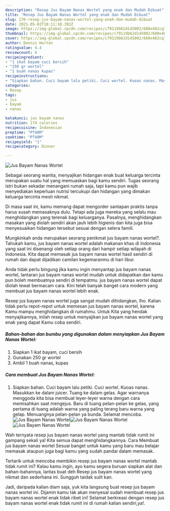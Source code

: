 ```yaml
---
description: "Resep Jus Bayam Nanas Wortel yang enak dan Mudah Dibuat"
title: "Resep Jus Bayam Nanas Wortel yang enak dan Mudah Dibuat"
slug: 176-resep-jus-bayam-nanas-wortel-yang-enak-dan-mudah-dibuat
date: 2021-05-02T10:11:10.392Z
image: https://img-global.cpcdn.com/recipes/c79119b62d145002/680x482cq70/jus-bayam-nanas-wortel-foto-resep-utama.jpg
thumbnail: https://img-global.cpcdn.com/recipes/c79119b62d145002/680x482cq70/jus-bayam-nanas-wortel-foto-resep-utama.jpg
cover: https://img-global.cpcdn.com/recipes/c79119b62d145002/680x482cq70/jus-bayam-nanas-wortel-foto-resep-utama.jpg
author: Dennis Horton
ratingvalue: 4.4
reviewcount: 6
recipeingredient:
- "1 ikat bayam cuci bersih"
- "250 gr wortel"
- "1 buah nanas kupas"
recipeinstructions:
- "Siapkan bahan. Cuci bayam lalu petiki. Cuci wortel. Kuoas nanas. Masukkan ke dalam juicer. Tuang ke dalam gelas. Agar warnanya menggoda kita bisa membuat leyer-leyer warna dengan cara memisahkan saat mengejus. Baru di tuang pelan-pelan ke gelas, yang pertama di tuang adalah warna yang paling terang baru warna yang gelap. Menuangnya pelan-pelan ya bunda. Selamat mencoba."
categories:
- Resep
tags:
- jus
- bayam
- nanas

katakunci: jus bayam nanas 
nutrition: 174 calories
recipecuisine: Indonesian
preptime: "PT40M"
cooktime: "PT40M"
recipeyield: "1"
recipecategory: Dinner

---
```



![Jus Bayam Nanas Wortel](https://img-global.cpcdn.com/recipes/c79119b62d145002/680x482cq70/jus-bayam-nanas-wortel-foto-resep-utama.jpg)

Sebagai seorang wanita, menyajikan hidangan enak buat keluarga tercinta merupakan suatu hal yang memuaskan bagi kamu sendiri. Tugas seorang istri bukan sekadar menangani rumah saja, tapi kamu pun wajib menyediakan keperluan nutrisi tercukupi dan hidangan yang dimakan keluarga tercinta mesti nikmat.

Di masa  saat ini, kamu memang dapat mengorder santapan praktis tanpa harus susah memasaknya dulu. Tetapi ada juga mereka yang selalu mau menghidangkan yang terenak bagi keluarganya. Pasalnya, menghidangkan masakan yang diolah sendiri akan jauh lebih higienis dan kita juga bisa menyesuaikan hidangan tersebut sesuai dengan selera famili. 



Mungkinkah anda merupakan seorang penikmat jus bayam nanas wortel?. Tahukah kamu, jus bayam nanas wortel adalah makanan khas di Indonesia yang saat ini disenangi oleh setiap orang dari hampir setiap wilayah di Indonesia. Kita dapat memasak jus bayam nanas wortel hasil sendiri di rumah dan dapat dijadikan camilan kegemaranmu di hari libur.

Anda tidak perlu bingung jika kamu ingin menyantap jus bayam nanas wortel, lantaran jus bayam nanas wortel mudah untuk didapatkan dan kamu pun boleh membuatnya sendiri di tempatmu. jus bayam nanas wortel dapat diolah lewat bermacam cara. Kini telah banyak banget cara modern yang membuat jus bayam nanas wortel lebih enak.

Resep jus bayam nanas wortel juga sangat mudah dihidangkan, lho. Kalian tidak perlu repot-repot untuk memesan jus bayam nanas wortel, karena Kamu mampu menghidangkan di rumahmu. Untuk Kita yang hendak menyajikannya, inilah resep untuk menyajikan jus bayam nanas wortel yang enak yang dapat Kamu coba sendiri.

<!--inarticleads1-->

##### Bahan-bahan dan bumbu yang digunakan dalam menyiapkan Jus Bayam Nanas Wortel:

1. Siapkan 1 ikat bayam, cuci bersih
1. Gunakan 250 gr wortel
1. Ambil 1 buah nanas, kupas




<!--inarticleads2-->

##### Cara membuat Jus Bayam Nanas Wortel:

1. Siapkan bahan. Cuci bayam lalu petiki. Cuci wortel. Kuoas nanas. Masukkan ke dalam juicer. Tuang ke dalam gelas. Agar warnanya menggoda kita bisa membuat leyer-leyer warna dengan cara memisahkan saat mengejus. Baru di tuang pelan-pelan ke gelas, yang pertama di tuang adalah warna yang paling terang baru warna yang gelap. Menuangnya pelan-pelan ya bunda. Selamat mencoba.
<img src="https://img-global.cpcdn.com/steps/c8432f87fb058383/160x128cq70/jus-bayam-nanas-wortel-langkah-memasak-1-foto.jpg" alt="Jus Bayam Nanas Wortel"><img src="https://img-global.cpcdn.com/steps/7e94e84fef711a92/160x128cq70/jus-bayam-nanas-wortel-langkah-memasak-1-foto.jpg" alt="Jus Bayam Nanas Wortel"><img src="https://img-global.cpcdn.com/steps/e95414c7b7d26059/160x128cq70/jus-bayam-nanas-wortel-langkah-memasak-1-foto.jpg" alt="Jus Bayam Nanas Wortel">



Wah ternyata resep jus bayam nanas wortel yang mantab tidak rumit ini gampang sekali ya! Kita semua dapat menghidangkannya. Cara Membuat jus bayam nanas wortel Sesuai banget untuk kamu yang baru mau belajar memasak ataupun juga bagi kamu yang sudah pandai dalam memasak.

Tertarik untuk mencoba membikin resep jus bayam nanas wortel mantab tidak rumit ini? Kalau kamu ingin, ayo kamu segera buruan siapkan alat dan bahan-bahannya, lantas buat deh Resep jus bayam nanas wortel yang nikmat dan sederhana ini. Sungguh taidak sulit kan. 

Jadi, daripada kalian diam saja, yuk kita langsung buat resep jus bayam nanas wortel ini. Dijamin kamu tak akan menyesal sudah membuat resep jus bayam nanas wortel enak tidak ribet ini! Selamat berkreasi dengan resep jus bayam nanas wortel enak tidak rumit ini di rumah kalian sendiri,ya!.

